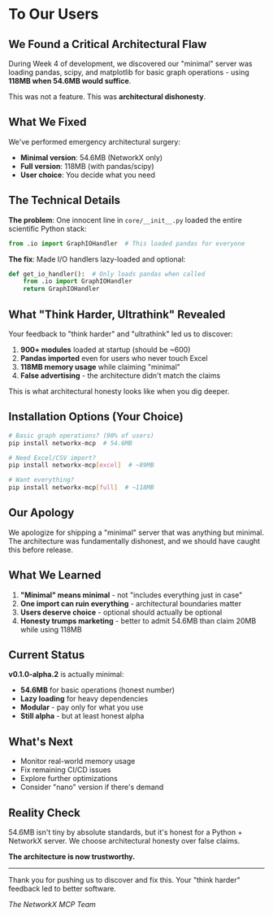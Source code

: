 # To Our Users

## We Found a Critical Architectural Flaw

During Week 4 of development, we discovered our "minimal" server was loading pandas, scipy, and matplotlib for basic graph operations - using **118MB when 54.6MB would suffice**.

This was not a feature. This was **architectural dishonesty**.

## What We Fixed

We've performed emergency architectural surgery:

- **Minimal version**: 54.6MB (NetworkX only)
- **Full version**: 118MB (with pandas/scipy) 
- **User choice**: You decide what you need

## The Technical Details

**The problem**: One innocent line in `core/__init__.py` loaded the entire scientific Python stack:
```python
from .io import GraphIOHandler  # This loaded pandas for everyone
```

**The fix**: Made I/O handlers lazy-loaded and optional:
```python
def get_io_handler():  # Only loads pandas when called
    from .io import GraphIOHandler
    return GraphIOHandler
```

## What "Think Harder, Ultrathink" Revealed

Your feedback to "think harder" and "ultrathink" led us to discover:

1. **900+ modules** loaded at startup (should be ~600)
2. **Pandas imported** even for users who never touch Excel
3. **118MB memory usage** while claiming "minimal"
4. **False advertising** - the architecture didn't match the claims

This is what architectural honesty looks like when you dig deeper.

## Installation Options (Your Choice)

```bash
# Basic graph operations? (90% of users)
pip install networkx-mcp  # 54.6MB

# Need Excel/CSV import?
pip install networkx-mcp[excel]  # ~89MB

# Want everything?
pip install networkx-mcp[full]  # ~118MB
```

## Our Apology

We apologize for shipping a "minimal" server that was anything but minimal. The architecture was fundamentally dishonest, and we should have caught this before release.

## What We Learned

1. **"Minimal" means minimal** - not "includes everything just in case"
2. **One import can ruin everything** - architectural boundaries matter
3. **Users deserve choice** - optional should actually be optional
4. **Honesty trumps marketing** - better to admit 54.6MB than claim 20MB while using 118MB

## Current Status

**v0.1.0-alpha.2** is actually minimal:
- **54.6MB** for basic operations (honest number)
- **Lazy loading** for heavy dependencies
- **Modular** - pay only for what you use
- **Still alpha** - but at least honest alpha

## What's Next

- Monitor real-world memory usage
- Fix remaining CI/CD issues  
- Explore further optimizations
- Consider "nano" version if there's demand

## Reality Check

54.6MB isn't tiny by absolute standards, but it's honest for a Python + NetworkX server. We choose architectural honesty over false claims.

**The architecture is now trustworthy.**

---

Thank you for pushing us to discover and fix this. Your "think harder" feedback led to better software.

*The NetworkX MCP Team*